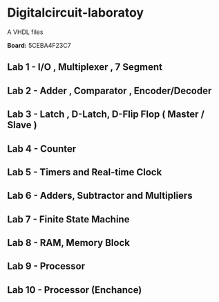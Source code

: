 # Digitalcircuit-laboratoy
A VHDL files 

**Board:** 5CEBA4F23C7



## Lab 1 - I/O , Multiplexer , 7 Segment

## Lab 2 - Adder , Comparator , Encoder/Decoder

## Lab 3 - Latch , D-Latch, D-Flip Flop ( Master / Slave )

## Lab 4 - Counter

## Lab 5 - Timers and Real-time Clock

## Lab 6 - Adders, Subtractor and Multipliers

## Lab 7 - Finite State Machine 

## Lab 8 - RAM, Memory Block

## Lab 9 - Processor 

## Lab 10 - Processor (Enchance)
